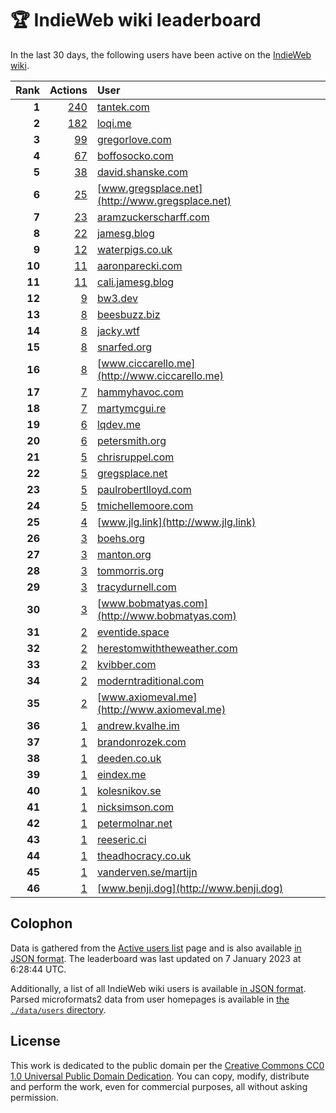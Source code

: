 # 🏆 IndieWeb wiki leaderboard

In the last 30 days, the following users have been active on the [IndieWeb wiki](https://indieweb.org).

| Rank | Actions | User |
|-----:|--------:|:-----|
| **1** | [240](https://indieweb.org/Special:Contributions/Tantek.com) | [tantek.com](http://tantek.com) |
| **2** | [182](https://indieweb.org/Special:Contributions/Loqi.me) | [loqi.me](http://loqi.me) |
| **3** | [99](https://indieweb.org/Special:Contributions/Gregorlove.com) | [gregorlove.com](http://gregorlove.com) |
| **4** | [67](https://indieweb.org/Special:Contributions/Boffosocko.com) | [boffosocko.com](http://boffosocko.com) |
| **5** | [38](https://indieweb.org/Special:Contributions/David.shanske.com) | [david.shanske.com](http://david.shanske.com) |
| **6** | [25](https://indieweb.org/Special:Contributions/Www.gregsplace.net) | [www.gregsplace.net](http://www.gregsplace.net) |
| **7** | [23](https://indieweb.org/Special:Contributions/Aramzuckerscharff.com) | [aramzuckerscharff.com](http://aramzuckerscharff.com) |
| **8** | [22](https://indieweb.org/Special:Contributions/Jamesg.blog) | [jamesg.blog](http://jamesg.blog) |
| **9** | [12](https://indieweb.org/Special:Contributions/Waterpigs.co.uk) | [waterpigs.co.uk](http://waterpigs.co.uk) |
| **10** | [11](https://indieweb.org/Special:Contributions/Aaronparecki.com) | [aaronparecki.com](http://aaronparecki.com) |
| **11** | [11](https://indieweb.org/Special:Contributions/Cali.jamesg.blog) | [cali.jamesg.blog](http://cali.jamesg.blog) |
| **12** | [9](https://indieweb.org/Special:Contributions/Bw3.dev) | [bw3.dev](http://bw3.dev) |
| **13** | [8](https://indieweb.org/Special:Contributions/Beesbuzz.biz) | [beesbuzz.biz](http://beesbuzz.biz) |
| **14** | [8](https://indieweb.org/Special:Contributions/Jacky.wtf) | [jacky.wtf](http://jacky.wtf) |
| **15** | [8](https://indieweb.org/Special:Contributions/Snarfed.org) | [snarfed.org](http://snarfed.org) |
| **16** | [8](https://indieweb.org/Special:Contributions/Www.ciccarello.me) | [www.ciccarello.me](http://www.ciccarello.me) |
| **17** | [7](https://indieweb.org/Special:Contributions/Hammyhavoc.com) | [hammyhavoc.com](http://hammyhavoc.com) |
| **18** | [7](https://indieweb.org/Special:Contributions/Martymcgui.re) | [martymcgui.re](http://martymcgui.re) |
| **19** | [6](https://indieweb.org/Special:Contributions/Lqdev.me) | [lqdev.me](http://lqdev.me) |
| **20** | [6](https://indieweb.org/Special:Contributions/Petersmith.org) | [petersmith.org](http://petersmith.org) |
| **21** | [5](https://indieweb.org/Special:Contributions/Chrisruppel.com) | [chrisruppel.com](http://chrisruppel.com) |
| **22** | [5](https://indieweb.org/Special:Contributions/Gregsplace.net) | [gregsplace.net](http://gregsplace.net) |
| **23** | [5](https://indieweb.org/Special:Contributions/Paulrobertlloyd.com) | [paulrobertlloyd.com](http://paulrobertlloyd.com) |
| **24** | [5](https://indieweb.org/Special:Contributions/Tmichellemoore.com) | [tmichellemoore.com](http://tmichellemoore.com) |
| **25** | [4](https://indieweb.org/Special:Contributions/Www.jlg.link) | [www.jlg.link](http://www.jlg.link) |
| **26** | [3](https://indieweb.org/Special:Contributions/Boehs.org) | [boehs.org](http://boehs.org) |
| **27** | [3](https://indieweb.org/Special:Contributions/Manton.org) | [manton.org](http://manton.org) |
| **28** | [3](https://indieweb.org/Special:Contributions/Tommorris.org) | [tommorris.org](http://tommorris.org) |
| **29** | [3](https://indieweb.org/Special:Contributions/Tracydurnell.com) | [tracydurnell.com](http://tracydurnell.com) |
| **30** | [3](https://indieweb.org/Special:Contributions/Www.bobmatyas.com) | [www.bobmatyas.com](http://www.bobmatyas.com) |
| **31** | [2](https://indieweb.org/Special:Contributions/Eventide.space) | [eventide.space](http://eventide.space) |
| **32** | [2](https://indieweb.org/Special:Contributions/Herestomwiththeweather.com) | [herestomwiththeweather.com](http://herestomwiththeweather.com) |
| **33** | [2](https://indieweb.org/Special:Contributions/Kvibber.com) | [kvibber.com](http://kvibber.com) |
| **34** | [2](https://indieweb.org/Special:Contributions/Moderntraditional.com) | [moderntraditional.com](http://moderntraditional.com) |
| **35** | [2](https://indieweb.org/Special:Contributions/Www.axiomeval.me) | [www.axiomeval.me](http://www.axiomeval.me) |
| **36** | [1](https://indieweb.org/Special:Contributions/Andrew.kvalhe.im) | [andrew.kvalhe.im](http://andrew.kvalhe.im) |
| **37** | [1](https://indieweb.org/Special:Contributions/Brandonrozek.com) | [brandonrozek.com](http://brandonrozek.com) |
| **38** | [1](https://indieweb.org/Special:Contributions/Deeden.co.uk) | [deeden.co.uk](http://deeden.co.uk) |
| **39** | [1](https://indieweb.org/Special:Contributions/Eindex.me) | [eindex.me](http://eindex.me) |
| **40** | [1](https://indieweb.org/Special:Contributions/Kolesnikov.se) | [kolesnikov.se](http://kolesnikov.se) |
| **41** | [1](https://indieweb.org/Special:Contributions/Nicksimson.com) | [nicksimson.com](http://nicksimson.com) |
| **42** | [1](https://indieweb.org/Special:Contributions/Petermolnar.net) | [petermolnar.net](http://petermolnar.net) |
| **43** | [1](https://indieweb.org/Special:Contributions/Reeseric.ci) | [reeseric.ci](http://reeseric.ci) |
| **44** | [1](https://indieweb.org/Special:Contributions/Theadhocracy.co.uk) | [theadhocracy.co.uk](http://theadhocracy.co.uk) |
| **45** | [1](https://indieweb.org/Special:Contributions/Vanderven.se_martijn) | [vanderven.se/martijn](http://vanderven.se/martijn) |
| **46** | [1](https://indieweb.org/Special:Contributions/Www.benji.dog) | [www.benji.dog](http://www.benji.dog) |


## Colophon

Data is gathered from the [Active users list](https://indieweb.org/Special:ActiveUsers) page and is also available [in JSON format](https://github.com/jgarber623/indieweb-wiki-leaderboard/blob/main/data/leaderboard.json). The leaderboard was last updated on 7 January 2023 at 6:28:44 UTC.

Additionally, a list of all IndieWeb wiki users is available [in JSON format](https://github.com/jgarber623/indieweb-wiki-leaderboard/blob/main/data/users.json). Parsed microformats2 data from user homepages is available in [the `./data/users` directory](https://github.com/jgarber623/indieweb-wiki-leaderboard/blob/main/data/users).

## License

This work is dedicated to the public domain per the [Creative Commons CC0 1.0 Universal Public Domain Dedication](https://creativecommons.org/publicdomain/zero/1.0/). You can copy, modify, distribute and perform the work, even for commercial purposes, all without asking permission.

